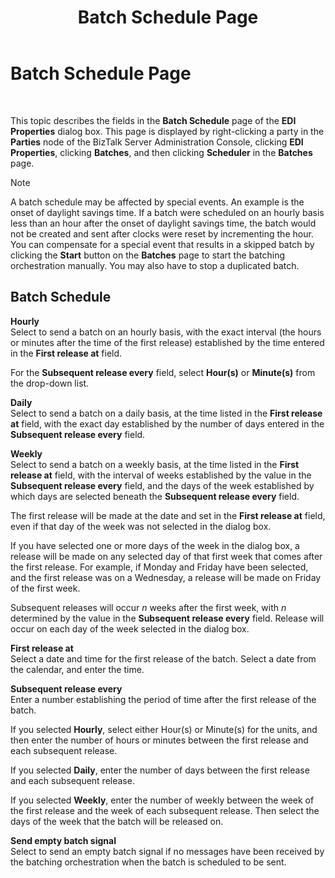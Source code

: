 ﻿---
title: Batch Schedule Page
TOCTitle: Batch Schedule Page
ms:assetid: 370b8792-3578-4df6-9f63-6d9defc3f850
ms:mtpsurl: https://msdn.microsoft.com/en-us/library/Dd224416(v=BTS.80)
ms:contentKeyID: 51527347
ms.date: 08/30/2017
mtps_version: v=BTS.80
f1_keywords:
- bts10.admin.ediagreement.batchschedule
- bts10.edir2.EDI.party.batches.scheduler
---

# Batch Schedule Page

 

This topic describes the fields in the **Batch Schedule** page of the **EDI Properties** dialog box. This page is displayed by right-clicking a party in the **Parties** node of the BizTalk Server Administration Console, clicking **EDI Properties**, clicking **Batches**, and then clicking **Scheduler** in the **Batches** page.


> [!NOTE]
> <P>A batch schedule may be affected by special events. An example is the onset of daylight savings time. If a batch were scheduled on an hourly basis less than an hour after the onset of daylight savings time, the batch would not be created and sent after clocks were reset by incrementing the hour. You can compensate for a special event that results in a skipped batch by clicking the <STRONG>Start</STRONG> button on the <STRONG>Batches</STRONG> page to start the batching orchestration manually. You may also have to stop a duplicated batch.</P>



## Batch Schedule

**Hourly**  
Select to send a batch on an hourly basis, with the exact interval (the hours or minutes after the time of the first release) established by the time entered in the **First release at** field.

For the **Subsequent release every** field, select **Hour(s)** or **Minute(s)** from the drop-down list.

**Daily**  
Select to send a batch on a daily basis, at the time listed in the **First release at** field, with the exact day established by the number of days entered in the **Subsequent release every** field.

**Weekly**  
Select to send a batch on a weekly basis, at the time listed in the **First release at** field, with the interval of weeks established by the value in the **Subsequent release every** field, and the days of the week established by which days are selected beneath the **Subsequent release every** field.

The first release will be made at the date and set in the **First release at** field, even if that day of the week was not selected in the dialog box.

If you have selected one or more days of the week in the dialog box, a release will be made on any selected day of that first week that comes after the first release. For example, if Monday and Friday have been selected, and the first release was on a Wednesday, a release will be made on Friday of the first week.

Subsequent releases will occur *n* weeks after the first week, with *n* determined by the value in the **Subsequent release every** field. Release will occur on each day of the week selected in the dialog box.

**First release at**  
Select a date and time for the first release of the batch. Select a date from the calendar, and enter the time.

**Subsequent release every**  
Enter a number establishing the period of time after the first release of the batch.

If you selected **Hourly**, select either Hour(s) or Minute(s) for the units, and then enter the number of hours or minutes between the first release and each subsequent release.

If you selected **Daily**, enter the number of days between the first release and each subsequent release.

If you selected **Weekly**, enter the number of weekly between the week of the first release and the week of each subsequent release. Then select the days of the week that the batch will be released on.

**Send empty batch signal**  
Select to send an empty batch signal if no messages have been received by the batching orchestration when the batch is scheduled to be sent.

